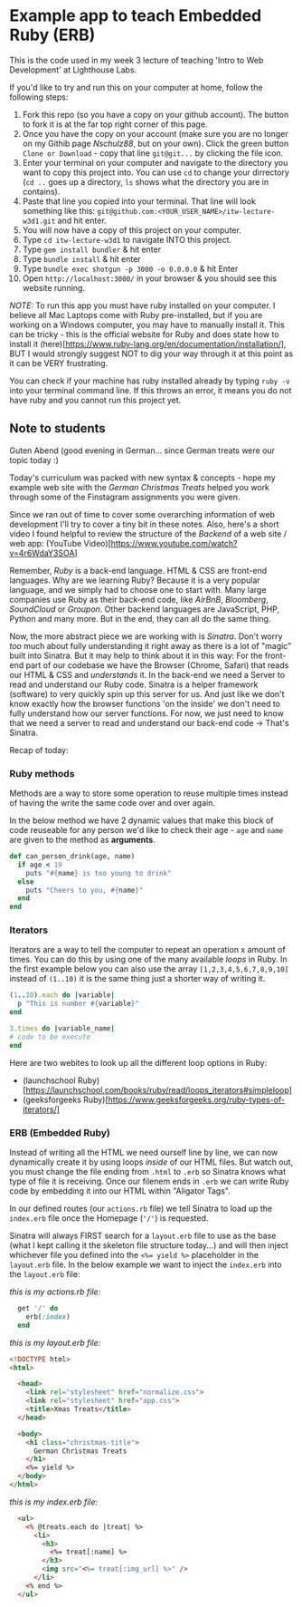 # Example app to teach Embedded Ruby (ERB)

This is the code used in my week 3 lecture of teaching 'Intro to Web Development' at Lighthouse Labs.

If you'd like to try and run this on your computer at home, follow the following steps:

1. Fork this repo (so you have a copy on your github account). The button to fork it is at the far top right corner of this page.
2. Once you have the copy on your account (make sure you are no longer on my Githib page *Nschulz88*, but on your own). Click the green button `Clone or Download` - copy that line `git@git...` by clicking the file icon.
3. Enter your terminal on your computer and navigate to the directory you want to copy this project into. You can use `cd` to change your dirrectory (`cd ..` goes up a directory, `ls` shows what the directory you are in contains).
4. Paste that line you copied into your terminal. That line will look something like this: `git@github.com:<YOUR_USER_NAME>/itw-lecture-w3d1.git` and hit enter.
5. You will now have a copy of this project on your computer.
6. Type `cd itw-lecture-w3d1` to navigate INTO this project.
7. Type `gem install bundler` & hit enter
8. Type `bundle install` & hit enter
9. Type `bundle exec shotgun -p 3000 -o 0.0.0.0` & hit Enter
10. Open `http://localhost:3000/` in your browser & you should see this website running.

_NOTE:_ To run this app you must have ruby installed on your computer. I believe all Mac Laptops come with Ruby pre-installed, but if you are working on a Windows computer, you may have to manually install it. This can be tricky - this is the official website for Ruby and does state how to install it (here)[https://www.ruby-lang.org/en/documentation/installation/], BUT I would strongly suggest NOT to dig your way through it at this point as it can be VERY frustrating.

You can check if your machine has ruby installed already by typing `ruby -v` into your terminal command line. If this throws an error, it means you do not have ruby and you cannot run this project yet.


## Note to students
Guten Abend (good evening in German... since German treats were our topic today :)

Today's curriculum was packed with new syntax & concepts - hope my example web site with the _German Christmas Treats_ helped you work through some of the Finstagram assignments you were given.

Since we ran out of time to cover some overarching information of web development I'll try to cover a tiny bit in these notes. Also, here's a short video I found helpful to review the structure of the *Backend* of a web site / web app: (YouTube Video)[https://www.youtube.com/watch?v=4r6WdaY3SOA]

Remember, *Ruby* is a back-end language.
HTML & CSS are front-end languages.
Why are we learning Ruby? Because it is a very popular language, and we simply had to choose one to start with. Many large companies use Ruby as their back-end code, like *AirBnB*, *Bloomberg*, *SoundCloud* or *Groupon*.
Other backend languages are JavaScript, PHP, Python and many more.
But in the end, they can all do the same thing.

Now, the more abstract piece we are working with is *Sinatra*. Don't worry _too_ much about fully understanding it right away as there is a lot of "magic" built into Sinatra. But it may help to think about it in this way: For the front-end part of our codebase we have the Browser (Chrome, Safari) that reads our HTML & CSS and _understands_ it. In the back-end we need a Server to read and understand our Ruby code. Sinatra is a helper framework (software) to very quickly spin up this server for us. And just like we don't know exactly how the browser functions 'on the inside' we don't need to fully understand how our server functions. For now, we just need to know that we need a server to read and understand our back-end code -> That's Sinatra.

Recap of today:

### Ruby methods
Methods are a way to store some operation to reuse multiple times instead of having the write the same code over and over again.

In the below method we have 2 dynamic values that make this block of code reuseable for any person we'd like to check their age - `age` and `name` are given to the method as **arguments**.

```ruby
def can_person_drink(age, name)
  if age < 19
    puts "#{name} is too young to drink"
  else
    puts "Cheers to you, #{name}"
  end
end
```

### Iterators

Iterators are a way to tell the computer to repeat an operation x amount of times. You can do this by using one of the many available *loops* in Ruby. In the first example below you can also use the array `[1,2,3,4,5,6,7,8,9,10]` instead of `(1..10)` it is the same thing just a shorter way of writing it.

```ruby
(1..10).each do |variable|
  p "This is number #{variable}"
end
```

```ruby
3.times do |variable_name|
# code to be execute
end
```
Here are two webites to look up all the different loop options in Ruby:
- (launchschool Ruby)[https://launchschool.com/books/ruby/read/loops_iterators#simpleloop]
- (geeksforgeeks Ruby)[https://www.geeksforgeeks.org/ruby-types-of-iterators/]

### ERB (Embedded Ruby)

Instead of writing all the HTML we need ourself line by line, we can now dynamically create it by using loops _inside_ of our HTML files. But watch out, you must change the file ending from `.html` to `.erb` so Sinatra knows what type of file it is receiving. Once our filenem ends in `.erb` we can write Ruby code by embedding it into our HTML within "Aligator Tags".

In our defined routes (our `actions.rb` file) we tell Sinatra to load up the `index.erb` file once the Homepage (`'/'`) is requested.

Sinatra will always FIRST search for a `layout.erb` file to use as the base (what I kept calling it the skeleton file structure today...) and will then inject whichever file you defined into the `<%= yield %>` placeholder in the `layout.erb` file. In the below example we want to inject the `index.erb` into the `layout.erb` file:

_this is my actions.rb file:_
```ruby
  get '/' do
    erb(:index)
  end
```

_this is my layout.erb file:_
```html
<!DOCTYPE html>
<html>

  <head>
    <link rel="stylesheet" href="normalize.css">
    <link rel="stylesheet" href="app.css">
    <title>Xmas Treats</title>
  </head>

  <body>
    <h1 class="christmas-title">
      German Christmas Treats
    </h1>
    <%= yield %>
  </body>
</html>
```

_this is my index.erb file:_
```html
  <ul>
    <% @treats.each do |treat| %>
      <li>
        <h3>
          <%= treat[:name] %>
        </h3>
        <img src="<%= treat[:img_url] %>" />
      </li>
    <% end %>
  </ul>
```
